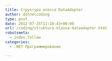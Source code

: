 ```yaml
---
title: Структура класса DataAdapter
author: dotnetcoding
type: post
date: 2012-07-25T11:10:43+00:00
url: /coding/struktura-klassa-dataadapter.html
robotsmeta:
  - index,follow
categories:
  - .NET Программирование

---
```

